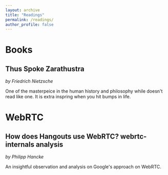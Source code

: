```yaml
---
layout: archive
title: "Readings"
permalink: /readings/
author_profile: false
---
```


Books
======

## Thus Spoke Zarathustra

*by Friedrich Nietzsche*

One of the masterpeice in the human history and philosophy while doesn't read like one. It is extra inspring when you hit bumps in life.

WebRTC
======

## How does Hangouts use WebRTC? webrtc-internals analysis

*by Philipp Hancke*

An insightful observation and analysis on Google's approach on WebRTC.
